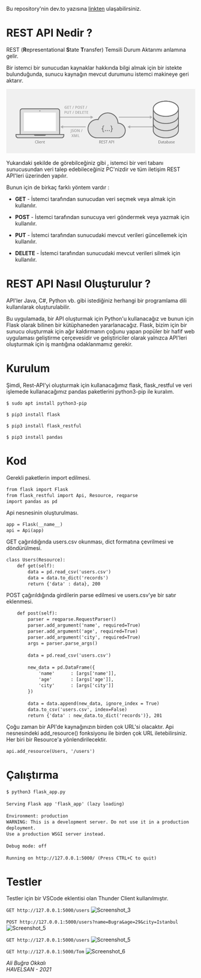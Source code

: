 Bu repository'nin dev.to yazısına [linkten](https://dev.to/aciklab/rest-api-e26) ulaşabilirsiniz.

# REST API Nedir ?

REST  (**R**epresentational **S**tate **T**ransfer)  Temsili Durum Aktarımı anlamına gelir. 

Bir istemci bir sunucudan kaynaklar hakkında bilgi almak için bir istekte bulunduğunda, sunucu kaynağın mevcut durumunu istemci makineye geri aktarır.



![representational-state-transfer-diagram](images/representational-state-transfer-diagram.png)



Yukarıdaki şekilde de görebilceğiniz gibi , istemci bir veri tabanı sunucusundan veri talep edebileceğiniz PC'nizdir ve tüm iletişim REST API'leri üzerinden yapılır.

Bunun için de birkaç farklı yöntem vardır :

- **GET** - İstemci tarafından sunucudan veri seçmek veya almak için kullanılır.

- **POST** - İstemci tarafından sunucuya veri göndermek veya yazmak için kullanılır.

- **PUT** - İstemci tarafından sunucudaki mevcut verileri güncellemek için kullanılır.

- **DELETE** - İstemci tarafından sunucudaki mevcut verileri silmek için kullanılır.

  

# REST API Nasıl Oluşturulur ?

API'ler Java, C#, Python vb. gibi istediğiniz herhangi bir programlama dili kullanılarak oluşturulabilir.

 Bu uygulamada, bir API oluşturmak için Python'u kullanacağız ve bunun için Flask olarak bilinen bir kütüphaneden yararlanacağız. Flask, bizim için bir sunucu oluşturmak için ağır kaldırmanın çoğunu yapan popüler bir hafif web uygulaması geliştirme çerçevesidir ve geliştiriciler olarak yalnızca API'leri oluşturmak için iş mantığına odaklanmamız gerekir.



# Kurulum

Şimdi, Rest-API'yi oluşturmak için kullanacağımız flask, flask_restful ve veri işlemede kullanacağımız pandas paketlerini python3-pip ile kuralım.

```
$ sudo apt install python3-pip
```

```
$ pip3 install flask
```

```
$ pip3 install flask_restful
```

```
$ pip3 install pandas
```

# Kod

Gerekli paketlerin import edilmesi.
```
from flask import Flask
from flask_restful import Api, Resource, reqparse
import pandas as pd
```
Api nesnesinin oluşturulması.
```
app = Flask(__name__)
api = Api(app)
```
GET çağırıldığında users.csv okunması, dict formatına çevrilmesi ve döndürülmesi.
```
class Users(Resource):
    def get(self):
        data = pd.read_csv('users.csv')
        data = data.to_dict('records')
        return {'data' : data}, 200
```
POST çağırıldığında girdilerin parse edilmesi ve users.csv'ye bir satır eklenmesi.
```
    def post(self):
        parser = reqparse.RequestParser()
        parser.add_argument('name', required=True)
        parser.add_argument('age', required=True)
        parser.add_argument('city', required=True)
        args = parser.parse_args()

        data = pd.read_csv('users.csv')

        new_data = pd.DataFrame({
            'name'      : [args['name']],
            'age'       : [args['age']],
            'city'      : [args['city']]
        })

        data = data.append(new_data, ignore_index = True)
        data.to_csv('users.csv', index=False)
        return {'data' : new_data.to_dict('records')}, 201
```

Çoğu zaman bir API'de kaynağınızın birden çok URL'si olacaktır. Api nesnesindeki add_resource() fonksiyonu ile birden çok URL iletebilirsiniz. Her biri bir Resource'a yönlendirilecektir.
```
api.add_resource(Users, '/users')
```


# Çalıştırma

```
$ python3 flask_app.py 

Serving Flask app 'flask_app' (lazy loading)

Environment: production
WARNING: This is a development server. Do not use it in a production deployment.
Use a production WSGI server instead.

Debug mode: off

Running on http://127.0.0.1:5000/ (Press CTRL+C to quit)
```

# Testler
Testler için bir VSCode eklentisi olan Thunder Client kullanılmıştır.

```GET http://127.0.0.1:5000/users```
![Screenshot_3](images/get.png)

```POST http://127.0.0.1:5000/users?name=Bugra&age=29&city=Istanbul```
![Screenshot_5](images/post.png)

```GET http://127.0.0.1:5000/users```
![Screenshot_5](images/get2.png)

```GET http://127.0.0.1:5000/Tom```
![Screenshot_6](images/get3.png)


*Ali Buğra Okkalı  
HAVELSAN - 2021*
